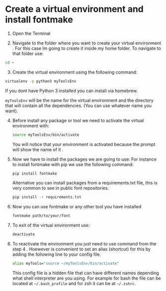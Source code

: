 # Create a virtual environment and install fontmake

1. Open the Terminal

2. Navigate to the folder where you want to create your virtual environment . For this case Im going to create it inside my  home folder. To navigate to that folder use:

``` sh
cd ~
```

3. Create the virtual environment using the following command: 

``` sh
virtualenv -p python3 myToolsEnv
```
If you dont have Python 3 installed you can install via homebrew.

`myToolsEnv` will be the name for the virtual environment and the directory that will contain all the dependencies. (You can use whatever name you want).

4. Before install any package or tool we need to activate the virtual environment with:

   ``` sh
   source myToolsEnv/bin/activate
   ```

   You will notice that your environment is activated because the prompt will show the name of it .

5. Now we have to install the packages we are going to use: 
   For instance to install fontmake with pip we use the following command:

   ``` sh
   pip install fontmake
   ```

   Alternative you can install packages from a requirements.txt file, this is very common to see in public font repositories.

   ``` sh
   pip install -r requirements.txt
   ```

6. Now you can use fontmake or any other tool you have installed

   ``` sh
   fontmake path/to/your/font
   ```

7. To exit of the virtual environment use:

   ``` sh
   deactivate
   ```

8. To reactivate the environment you just need to use command from the step 4 . Hoewever is convenient to set an alias (shortcut) for this by adding the following line to your config file.

   ``` sh
   alias myTools="source ~/myToolsEnv/bin/activate"
   ```

   This config file is a hidden file that can have different names depending what shell interpreter are you using. For example for bash the file can be located at `~/.bash_profile` and for zsh it can be at `~/.zshrc`.

